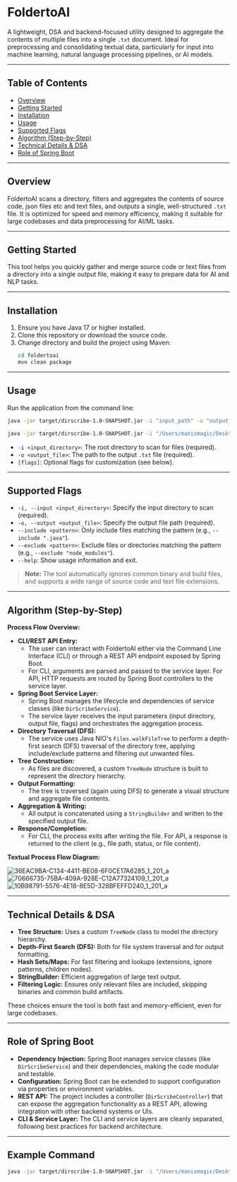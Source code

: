 # FoldertoAI

A lightweight, DSA and backend-focused utility designed to aggregate the contents of multiple files into a single `.txt` document. Ideal for preprocessing and consolidating textual data, particularly for input into machine learning, natural language processing pipelines, or AI models.

---

## Table of Contents
- [Overview](#overview)
- [Getting Started](#getting-started)
- [Installation](#installation)
- [Usage](#usage)
- [Supported Flags](#supported-flags)
- [Algorithm (Step-by-Step)](#algorithm-step-by-step)
- [Technical Details & DSA](#technical-details--dsa)
- [Role of Spring Boot](#role-of-spring-boot)

---

## Overview
FoldertoAI scans a directory, filters and aggregates the contents of source code, json files etc and text files, and outputs a single, well-structured `.txt` file. It is optimized for speed and memory efficiency, making it suitable for large codebases and data preprocessing for AI/ML tasks.

---

## Getting Started
This tool helps you quickly gather and merge source code or text files from a directory into a single output file, making it easy to prepare data for AI and NLP tasks.

---

## Installation
1. Ensure you have Java 17 or higher installed.
2. Clone this repository or download the source code.
3. Change directory and build the project using Maven:
   ```sh
   cd foldertoai
   mvn clean package
   ```

---

## Usage
Run the application from the command line:
```sh
java -jar target/dirscribe-1.0-SNAPSHOT.jar -i "input_path" -o "output_txt" 
```
```sh
java -jar target/dirscribe-1.0-SNAPSHOT.jar -i "/Users/manismagic/Desktop/codeforces" -o "/path/to/output.txt" 
```
- `-i <input_directory>`: The root directory to scan for files (required).
- `-o <output_file>`: The path to the output `.txt` file (required).
- `[flags]`: Optional flags for customization (see below).

---

## Supported Flags
- `-i, --input <input_directory>`: Specify the input directory to scan (required).
- `-o, --output <output_file>`: Specify the output file path (required).
- `--include <pattern>`: Only include files matching the pattern (e.g., `--include ".java"`).
- `--exclude <pattern>`: Exclude files or directories matching the pattern (e.g., `--exclude "node_modules"`).
- `--help`: Show usage information and exit.

> **Note:** The tool automatically ignores common binary and build files, and supports a wide range of source code and text file extensions.

---

## Algorithm (Step-by-Step)

**Process Flow Overview:**

- **CLI/REST API Entry:**
  - The user can interact with FoldertoAI either via the Command Line Interface (CLI) or through a REST API endpoint exposed by Spring Boot.
  - For CLI, arguments are parsed and passed to the service layer. For API, HTTP requests are routed by Spring Boot controllers to the service layer.
- **Spring Boot Service Layer:**
  - Spring Boot manages the lifecycle and dependencies of service classes (like `DirScribeService`).
  - The service layer receives the input parameters (input directory, output file, flags) and orchestrates the aggregation process.
- **Directory Traversal (DFS):**
  - The service uses Java NIO's `Files.walkFileTree` to perform a depth-first search (DFS) traversal of the directory tree, applying include/exclude patterns and filtering out unwanted files.
- **Tree Construction:**
  - As files are discovered, a custom `TreeNode` structure is built to represent the directory hierarchy.
- **Output Formatting:**
  - The tree is traversed (again using DFS) to generate a visual structure and aggregate file contents.
- **Aggregation & Writing:**
  - All output is concatenated using a `StringBuilder` and written to the specified output file.
- **Response/Completion:**
  - For CLI, the process exits after writing the file. For API, a response is returned to the client (e.g., file path, status, or file content).

**Textual Process Flow Diagram:**


![36EAC9BA-C134-4411-BE08-6F0CE17A6285_1_201_a](https://github.com/user-attachments/assets/506c8b4f-9f46-4b38-8323-2cc9ff9e0154)
![70666735-75BA-409A-928E-C12A77324109_1_201_a](https://github.com/user-attachments/assets/e46f73c7-3568-413d-b157-3175c3e4ece4)
![10B98791-5576-4E18-8E5D-328BFEFFD240_1_201_a](https://github.com/user-attachments/assets/6c52710f-406e-4b85-beff-480fa8cc15bf)



---

## Technical Details & DSA
- **Tree Structure:** Uses a custom `TreeNode` class to model the directory hierarchy.
- **Depth-First Search (DFS):** Both for file system traversal and for output formatting.
- **Hash Sets/Maps:** For fast filtering and lookups (extensions, ignore patterns, children nodes).
- **StringBuilder:** Efficient aggregation of large text output.
- **Filtering Logic:** Ensures only relevant files are included, skipping binaries and common build artifacts.

These choices ensure the tool is both fast and memory-efficient, even for large codebases.

---

## Role of Spring Boot
- **Dependency Injection:** Spring Boot manages service classes (like `DirScribeService`) and their dependencies, making the code modular and testable.
- **Configuration:** Spring Boot can be extended to support configuration via properties or environment variables.
- **REST API:** The project includes a controller (`DirScribeController`) that can expose the aggregation functionality as a REST API, allowing integration with other backend systems or UIs.
- **CLI & Service Layer:** The CLI and service layers are cleanly separated, following best practices for backend architecture.

---

## Example Command
```sh
java -jar target/dirscribe-1.0-SNAPSHOT.jar -i "/Users/manismagic/Desktop/codeforces" -o "/Users/manismagic/Desktop/output.txt" --exclude "node_modules" --include ".java"
```

